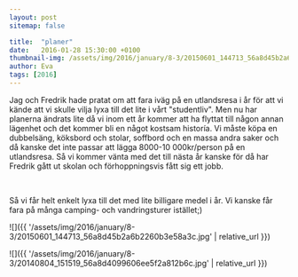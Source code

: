 ```yaml
---
layout: post
sitemap: false

title:  "planer"
date:   2016-01-28 15:30:00 +0100
thumbnail-img: /assets/img/2016/january/8-3/20150601_144713_56a8d45b2a6b2260b3e58a3c.jpg
author: Eva
tags: [2016]
---
```


Jag och Fredrik hade pratat om att fara iväg på en utlandsresa i år för att vi kände att vi skulle vilja lyxa till det lite i vårt "studentliv". Men nu har planerna ändrats lite då vi inom ett år kommer att ha flyttat till någon annan lägenhet och det kommer bli en något kostsam historía. Vi måste köpa en dubbelsäng, köksbord och stolar, soffbord och en massa andra saker och då kanske det inte passar att lägga 8000-10 000kr/person på en utlandsresa. Så vi kommer vänta med det till nästa år kanske för då har Fredrik gått ut skolan och förhoppningsvis fått sig ett jobb. 




 




Så vi får helt enkelt lyxa till det med lite billigare medel i år. Vi kanske får fara på många camping- och vandringsturer istället;)

![]({{ '/assets/img/2016/january/8-3/20150601_144713_56a8d45b2a6b2260b3e58a3c.jpg'  | relative_url }})

![]({{ '/assets/img/2016/january/8-3/20140804_151519_56a8d4099606ee5f2a812b6c.jpg'  | relative_url }})

